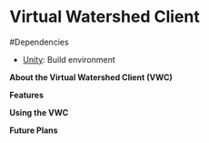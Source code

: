 # Virtual Watershed Client

#Dependencies
* [Unity](https://unity3d.com/): Build environment

**About the Virtual Watershed Client (VWC)**

**Features**

**Using the VWC**

**Future Plans** 
